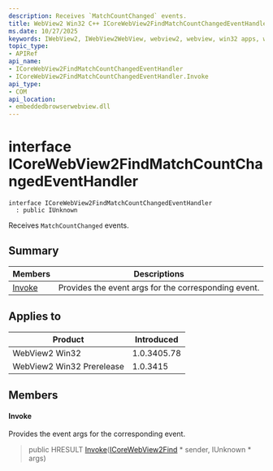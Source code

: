 ```yaml
---
description: Receives `MatchCountChanged` events.
title: WebView2 Win32 C++ ICoreWebView2FindMatchCountChangedEventHandler
ms.date: 10/27/2025
keywords: IWebView2, IWebView2WebView, webview2, webview, win32 apps, win32, edge, ICoreWebView2, ICoreWebView2Controller, browser control, edge html, ICoreWebView2FindMatchCountChangedEventHandler
topic_type: 
- APIRef
api_name:
- ICoreWebView2FindMatchCountChangedEventHandler
- ICoreWebView2FindMatchCountChangedEventHandler.Invoke
api_type:
- COM
api_location:
- embeddedbrowserwebview.dll
---
```


# interface ICoreWebView2FindMatchCountChangedEventHandler

```
interface ICoreWebView2FindMatchCountChangedEventHandler
  : public IUnknown
```

Receives `MatchCountChanged` events.

## Summary

 Members                        | Descriptions
--------------------------------|---------------------------------------------
[Invoke](#invoke) | Provides the event args for the corresponding event.

## Applies to

Product                         | Introduced
--------------------------------|---------------------------------------------
WebView2 Win32            |    1.0.3405.78
WebView2 Win32 Prerelease |    1.0.3415

## Members

#### Invoke

Provides the event args for the corresponding event.

> public HRESULT [Invoke](#invoke)([ICoreWebView2Find](icorewebview2find.md#icorewebview2find) * sender, IUnknown * args)

